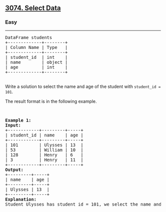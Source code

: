 <h2><a href="https://leetcode.com/problems/create-a-new-column/">3074. Select Data</a></h2><h3>Easy</h3><hr><pre>
DataFrame students
+-------------+--------+
| Column Name | Type   |
+-------------+--------+
| student_id  | int    |
| name        | object |
| age         | int    |
+-------------+--------+

</pre>

<p>Write a solution to select the name and age of the student with <code>student_id = 101</code>.</p>

<p>The result format is in the following example.</p>

<p>&nbsp;</p>
<pre>
<strong>Example 1:
Input:</strong>
+------------+---------+-----+
| student_id | name    | age |
+------------+---------+-----+
| 101        | Ulysses | 13  |
| 53         | William | 10  |
| 128        | Henry   | 6   |
| 3          | Henry   | 11  |
+------------+---------+-----+
<strong>Output:</strong>
+---------+-----+
| name    | age | 
+---------+-----+
| Ulysses | 13  |
+---------+-----+
<strong>Explanation:
</strong>Student Ulysses has student_id = 101, we select the name and age.</pre>

